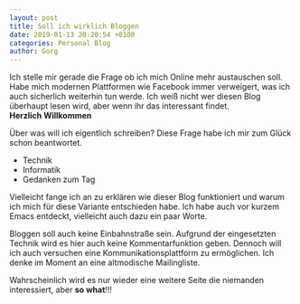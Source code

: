 ```yaml
---
layout: post
title: Soll ich wirklich Bloggen
date: 2019-01-13 20:20:54 +0100
categories: Personal Blog
author: Gorg
---
```

Ich stelle mir gerade die Frage ob ich mich Online mehr austauschen soll. 
Habe mich modernen Plattformen wie Facebook immer verweigert, was ich 
auch sicherlich weiterhin tun werde. Ich weiß nicht wer diesen Blog
überhaupt lesen wird, aber wenn ihr das interessant findet.  
**Herzlich Willkommen**

Über was will ich eigentlich schreiben? Diese Frage habe ich mir zum Glück schon
beantwortet.

* Technik
* Informatik
* Gedanken zum Tag

Vielleicht fange ich an zu erklären wie dieser Blog funktioniert und warum ich
mich für diese Variante entschieden habe. Ich habe auch vor kurzem Emacs
entdeckt, vielleicht auch dazu ein paar Worte.

Bloggen soll auch keine Einbahnstraße sein. Aufgrund der eingesetzten Technik wird
es hier auch keine Kommentarfunktion geben. Dennoch will ich auch versuchen eine
Kommunikationsplattform zu ermöglichen. Ich denke im Moment an eine altmodische Mailingliste.

Wahrscheinlich wird es nur wieder eine weitere Seite die niemanden interessiert,
aber **so what**!!!
